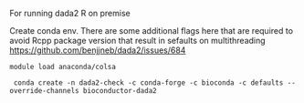 For running dada2 R on premise

Create conda env. There are some additional flags here that are required to avoid Rcpp package version that result in sefaults on multithreading https://github.com/benjjneb/dada2/issues/684

```
module load anaconda/colsa

 conda create -n dada2-check -c conda-forge -c bioconda -c defaults --override-channels bioconductor-dada2
 ```
